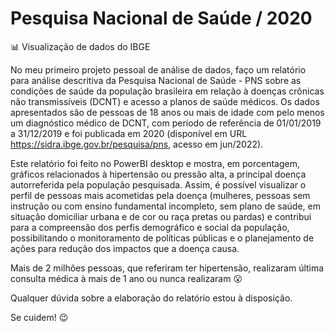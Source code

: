 # Pesquisa Nacional de Saúde / 2020
:bar_chart: Visualização de dados do IBGE

No meu primeiro projeto pessoal de análise de dados, faço um relatório para análise descritiva da Pesquisa Nacional de Saúde - PNS sobre as condições de saúde da população brasileira em relação à doenças crônicas não transmissíveis (DCNT) e acesso a planos de saúde médicos. Os dados apresentados são de pessoas de 18 anos ou mais de idade com pelo menos um diagnóstico médico de DCNT, com período de referência de 01/01/2019 a 31/12/2019 e foi publicada em 2020 (disponível em URL https://sidra.ibge.gov.br/pesquisa/pns, acesso em jun/2022).

Este relatório foi feito no PowerBI desktop e mostra, em porcentagem, gráficos relacionados à hipertensão ou pressão alta, a principal doença autorreferida pela população pesquisada. Assim, é possível visualizar o perfil de pessoas mais acometidas pela doença (mulheres, pessoas sem instrução ou com ensino fundamental incompleto, sem plano de saúde, em situação domiciliar urbana e de cor ou raça pretas ou pardas) e contribui para a compreensão dos perfis demográfico e social da população, possibilitando o monitoramento de políticas públicas e o planejamento de ações para redução dos impactos que a doença causa. 

Mais de 2 milhões pessoas, que referiram ter hipertensão, realizaram última consulta médica à mais de 1 ano ou nunca realizaram :open_mouth:

Qualquer dúvida sobre a elaboração do relatório estou à disposição.

Se cuidem! :wink:
